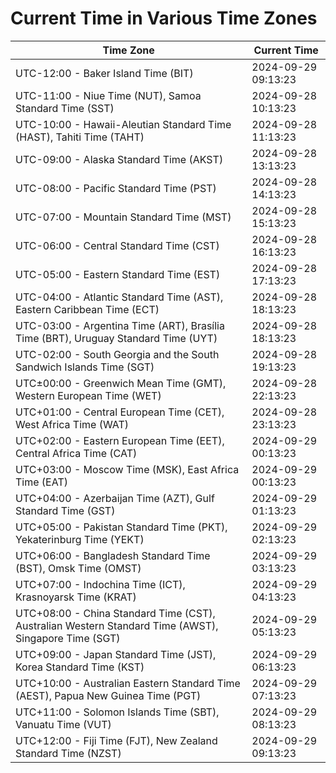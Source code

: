 # Current Time in Various Time Zones

| Time Zone | Current Time |
|-----------|--------------|
| UTC-12:00 - Baker Island Time (BIT) | 2024-09-29 09:13:23 |
| UTC-11:00 - Niue Time (NUT), Samoa Standard Time (SST) | 2024-09-28 10:13:23 |
| UTC-10:00 - Hawaii-Aleutian Standard Time (HAST), Tahiti Time (TAHT) | 2024-09-28 11:13:23 |
| UTC-09:00 - Alaska Standard Time (AKST) | 2024-09-28 13:13:23 |
| UTC-08:00 - Pacific Standard Time (PST) | 2024-09-28 14:13:23 |
| UTC-07:00 - Mountain Standard Time (MST) | 2024-09-28 15:13:23 |
| UTC-06:00 - Central Standard Time (CST) | 2024-09-28 16:13:23 |
| UTC-05:00 - Eastern Standard Time (EST) | 2024-09-28 17:13:23 |
| UTC-04:00 - Atlantic Standard Time (AST), Eastern Caribbean Time (ECT) | 2024-09-28 18:13:23 |
| UTC-03:00 - Argentina Time (ART), Brasília Time (BRT), Uruguay Standard Time (UYT) | 2024-09-28 18:13:23 |
| UTC-02:00 - South Georgia and the South Sandwich Islands Time (SGT) | 2024-09-28 19:13:23 |
| UTC±00:00 - Greenwich Mean Time (GMT), Western European Time (WET) | 2024-09-28 22:13:23 |
| UTC+01:00 - Central European Time (CET), West Africa Time (WAT) | 2024-09-28 23:13:23 |
| UTC+02:00 - Eastern European Time (EET), Central Africa Time (CAT) | 2024-09-29 00:13:23 |
| UTC+03:00 - Moscow Time (MSK), East Africa Time (EAT) | 2024-09-29 00:13:23 |
| UTC+04:00 - Azerbaijan Time (AZT), Gulf Standard Time (GST) | 2024-09-29 01:13:23 |
| UTC+05:00 - Pakistan Standard Time (PKT), Yekaterinburg Time (YEKT) | 2024-09-29 02:13:23 |
| UTC+06:00 - Bangladesh Standard Time (BST), Omsk Time (OMST) | 2024-09-29 03:13:23 |
| UTC+07:00 - Indochina Time (ICT), Krasnoyarsk Time (KRAT) | 2024-09-29 04:13:23 |
| UTC+08:00 - China Standard Time (CST), Australian Western Standard Time (AWST), Singapore Time (SGT) | 2024-09-29 05:13:23 |
| UTC+09:00 - Japan Standard Time (JST), Korea Standard Time (KST) | 2024-09-29 06:13:23 |
| UTC+10:00 - Australian Eastern Standard Time (AEST), Papua New Guinea Time (PGT) | 2024-09-29 07:13:23 |
| UTC+11:00 - Solomon Islands Time (SBT), Vanuatu Time (VUT) | 2024-09-29 08:13:23 |
| UTC+12:00 - Fiji Time (FJT), New Zealand Standard Time (NZST) | 2024-09-29 09:13:23 |

